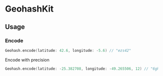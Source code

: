 # GeohashKit

## Usage
### Encode
```swift
Geohash.encode(latitude: 42.6, longitude: -5.6) // "ezs42"
```

Encode with precision
```swift
Geohash.encode(latitude: -25.382708, longitude: -49.265506, 12) // "6gkzwgjzn820"
```
